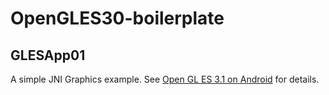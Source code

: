 # OpenGLES30-boilerplate

## GLESApp01

A simple JNI Graphics example. See [Open GL ES 3.1 on Android](<https://www.slideshare.net/MindosCheng/open-gl-es-android>) for details.
